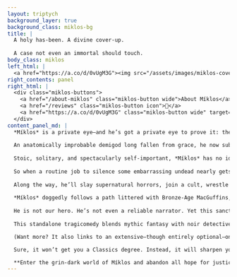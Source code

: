 ```yaml
---
layout: triptych
background_layer: true
background_class: miklos-bg
title: |
  A holy has-been. A divine cover-up.
  
  A case not even an immortal should touch.
body_class: miklos
left_html: |
  <a href="https://a.co/d/0vUgM3G"><img src="/assets/images/miklos-cover.jpg" alt="Míklos and posse" /></a>
right_contents: panel
right_html: |
  <div class="miklos-buttons">
    <a href="/about-miklos" class="miklos-button wide">About Míklos</a>
    <a href="/reviews" class="miklos-button icon">💬</a>
    <a href="https://a.co/d/0vUgM3G" class="miklos-button wide" target="_blank">Buy from Amazon</a>
  </div>
content_panel_md: |
  *Míklos* is a private eye—and he’s got a private eye to prove it: the kind that sees too much and forgets nothing.
  
  An anatomically improbable demigod long fallen from grace, he now subsists on odd jobs, filling his pointless centuries with meticulous detective work and casual violence while cleaning up Their heretical, scandalous, or inconveniently alive mistakes.
  
  Stoic, solitary, and spectacularly self-important, *Míklos* has no idea what absurdities the Fates have in store for him—nor would he find it funny if he did. His life is a Greek tragedy, and the only thing separating one of those from a comedy is whether the audience laughs at the victim.
  
  So when a routine job to silence some embarrassing undead nearly gets him dead, *Míklos* is thrust from his cozy office in *Sophoglauxópolis* into a mythic-noir odyssey stretching from the ocean floor to the summit of Mount *Ólympos.*
  
  Along the way, he’ll slay supernatural horrors, join a cult, wrestle with his own daemons, and stumble through revelations far bigger than himself—including one or two about love, which he is deeply, profoundly unequipped to process.
  
  *Míklos* doggedly follows a path littered with Bronze-Age MacGuffins, fresh corpses, and enough twists and turns to confuse a minotaur. When the bloody trail leads to an ancient secret that could bring down the Heavens, he becomes the target of Their divine wrath—and a victim of his own past.
  
  He is not our hero. He’s not even a reliable narrator. Yet this sanctified sad sack with delusions of relevance and a file full of corpses may be the only one reckless enough to ask the questions no one else dares—and survive the answers.
  
  This standalone tragicomedy blends mythic fantasy with noir detective fiction and wry humor—think *The Big Sleep* meets *The Iliad* and *The Clouds—*in under 300 pages.

  (Want more? It also links to an extensive—though entirely optional—online glossary, helpfully provided for readers unversed in ancient dialects, practical daemonology, and mythologically variable genitalia.)

  Sure, it won’t get you a Classics degree. Instead, it will sharpen your smile, break your heart, and teach you what gods fear most—as you laugh and cry at the end of the world.

  **Enter the grin-dark world of Míklos and abandon all hope for justice—or sanity.**
---
```

